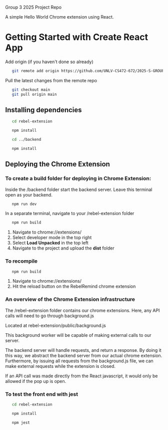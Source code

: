 Group 3 2025 Project Repo

A simple Hello World Chrome extension using React.

# Getting Started with Create React App

Add origin (if you haven't done so already)

```sh
   git remote add origin https://github.com/UNLV-CS472-672/2025-S-GROUP3-RebelRemind.git
```

Pull the latest changes from the remote repo

```sh
   git checkout main
   git pull origin main
```

## Installing dependencies

```sh
   cd rebel-extension
```

```sh
   npm install
```

```sh
   cd ../backend
```

```sh
   npm install
```

## Deploying the Chrome Extension

### To create a build folder for deploying in Chrome Extension:

Inside the /backend folder start the backend server. Leave this terminal open as your backend.

```sh
   npm run dev
```

In a separate terminal, navigate to your /rebel-extension folder

```sh
   npm run build
```

1. Navigate to chrome://extensions/
2. Select developer mode in the top right
3. Select **Load Unpacked** in the top left
4. Navigate to the project and upload the **dist** folder

### To recompile

```sh
   npm run build
```

1. Navigate to chrome://extensions/
2. Hit the reload button on the RebelRemind chrome extension

### An overview of the Chrome Extension infrastructure

The /rebel-extension folder contains our chrome extensions.
Here, any API calls will need to go through background.js

Located at rebel-extension/public/background.js

This background worker will be capable of making external calls to our server.

The backend server will handle requests, and return a response. By doing it this way, we abstract the backend server from our actual chrome extension. Furthermore, by issuing all requests from the background.js file, we can make external requests while the extension is closed.

If an API call was made directly from the React javascript, it would only be allowed if the pop up is open.

### To test the front end with jest

```sh
   cd rebel-extension
```

```sh
   npm install
```

```sh
   npm jest
```
